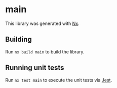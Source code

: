 # main

This library was generated with [Nx](https://nx.dev).

## Building

Run `nx build main` to build the library.

## Running unit tests

Run `nx test main` to execute the unit tests via [Jest](https://jestjs.io).
